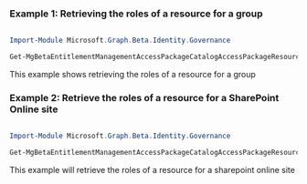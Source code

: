 ### Example 1: Retrieving the roles of a resource for a group

```powershell

Import-Module Microsoft.Graph.Beta.Identity.Governance

Get-MgBetaEntitlementManagementAccessPackageCatalogAccessPackageResourceRole -AccessPackageCatalogId $accessPackageCatalogId -Filter "(originSystem eq 'AadGroup' and accessPackageResource/id eq 'a35bef72-a8aa-4ca3-af30-f6b2ece7208f')" -ExpandProperty "accessPackageResource" 

```
This example shows retrieving the roles of a resource for a group

### Example 2: Retrieve the roles of a resource for a SharePoint Online site

```powershell

Import-Module Microsoft.Graph.Beta.Identity.Governance

Get-MgBetaEntitlementManagementAccessPackageCatalogAccessPackageResourceRole -AccessPackageCatalogId $accessPackageCatalogId -Filter "(originSystem eq 'SharePointOnline' and accessPackageResource/id eq '53c71803-a0a8-4777-aecc-075de8ee3991')" -Property "displayName,originId" 

```
This example will retrieve the roles of a resource for a sharepoint online site

